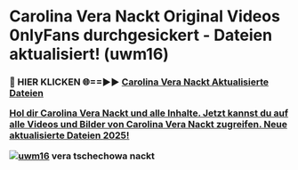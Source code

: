 # Carolina Vera Nackt Original Videos 0nlyFans durchgesickert - Dateien aktualisiert! (uwm16)

<h3>🔴 HIER KLICKEN 🌐==►► <a href="https://tinyurl.com/h6vf6nb8" rel="nofollow">Carolina Vera Nackt Aktualisierte Dateien

Hol dir Carolina Vera Nackt und alle Inhalte. Jetzt kannst du auf alle Videos und Bilder von Carolina Vera Nackt zugreifen. Neue aktualisierte Dateien 2025!

[![uwm16](https://i.imgur.com/sD4kR3V.gif)](https://tinyurl.com/h6vf6nb8)
vera tschechowa nackt